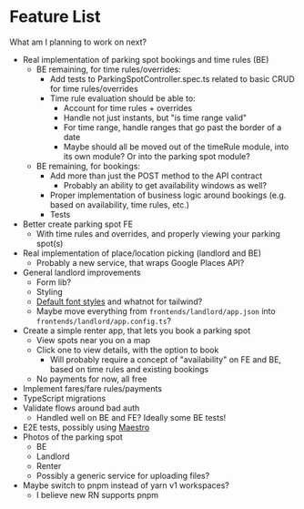 # Feature List

What am I planning to work on next?

- Real implementation of parking spot bookings and time rules (BE)
  - BE remaining, for time rules/overrides:
    - Add tests to ParkingSpotController.spec.ts related to basic CRUD for time rules/overrides
    - Time rule evaluation should be able to:
      - Account for time rules + overrides
      - Handle not just instants, but "is time range valid"
      - For time range, handle ranges that go past the border of a date
      - Maybe should all be moved out of the timeRule module, into its own module? Or into the parking spot module?
  - BE remaining, for bookings:
    - Add more than just the POST method to the API contract
      - Probably an ability to get availability windows as well?
    - Proper implementation of business logic around bookings (e.g. based on availability, time rules, etc.)
    - Tests
- Better create parking spot FE
  - With time rules and overrides, and properly viewing your parking spot(s)
- Real implementation of place/location picking (landlord and BE)
  - Probably a new service, that wraps Google Places API?
- General landlord improvements
  - Form lib?
  - Styling
  - [Default font styles](https://tailwindcss.com/docs/font-family) and whatnot for tailwind?
  - Maybe move everything from `frontends/landlord/app.json` into `frontends/landlord/app.config.ts`?
- Create a simple renter app, that lets you book a parking spot
  - View spots near you on a map
  - Click one to view details, with the option to book
    - Will probably require a concept of "availability" on FE and BE, based on time rules and existing bookings
  - No payments for now, all free
- Implement fares/fare rules/payments
- TypeScript migrations
- Validate flows around bad auth
  - Handled well on BE and FE? Ideally some BE tests!
- E2E tests, possibly using [Maestro](https://www.mobile.dev/)
- Photos of the parking spot
  - BE
  - Landlord
  - Renter
  - Possibly a generic service for uploading files?
- Maybe switch to pnpm instead of yarn v1 workspaces?
  - I believe new RN supports pnpm
